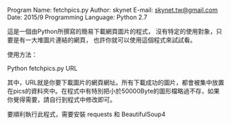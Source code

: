 Program Name: fetchpics.py
Author: skynet
E-mail: skynet.tw@gmail.com
Date: 2015/9
Programming Language: Python 2.7

這是一個由Python所撰寫的簡易下載網頁圖片的程式，
沒有特定的使用對象，只要是有一大堆圖片連結的網頁，
也許你就可以使用這個程式來試試看。

使用方法：

Python fetchpics.py URL

其中，URL就是你要下載圖片的網頁網址。所有下載成功的圖片，都會被集中放置在pics的資料夾中。在程式中有特別把小於50000Byte的圖形檔略過不存，如果你覺得需要，請自行到程式中修改即可。

要順利執行此程式，需要安裝 requests 和 BeautifulSoup4
